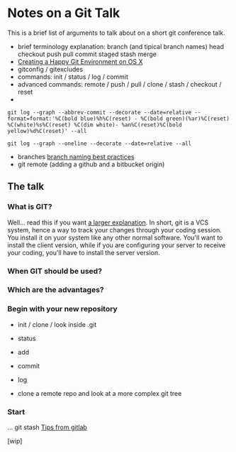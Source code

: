 # Notes on a Git Talk

This is a brief list of arguments to talk about on a short git conference talk.

* brief terminology explanation: branch (and tipical branch names) head checkout push pull commit staged stash merge
* [Creating a Happy Git Environment on OS X](https://gist.github.com/trey/2722934)
* gitconfig / gitexcludes
* commands: init / status / log / commit 
* advanced commands: remote / push / pull / clone / stash / checkout / reset
* 

```
git log --graph --abbrev-commit --decorate --date=relative --format=format:'%C(bold blue)%h%C(reset) - %C(bold green)(%ar)%C(reset) %C(white)%s%C(reset) %C(dim white)- %an%C(reset)%C(bold yellow)%d%C(reset)' --all
```

```
git log --graph --oneline --decorate --date=relative --all
```
* branches [branch naming best practices](http://stackoverflow.com/questions/273695/git-branch-naming-best-practices)
* git remote (adding a github and a bitbucket origin)

## The talk

### What is GIT? 
Well... read this if you want [a larger explanation](https://git-scm.com/book/en/v2/Getting-Started-Git-Basics).
In short, git is a VCS system, hence a way to track your changes through your coding session. You install it on yuor system like any other normal software. You'll want to install the client version, while if you are configuring your server to receive your coding, you'll have to install the server version.

### When GIT should be used?

### Which are the advantages?

### Begin with your new repository
* init / clone / look inside .git
* status
* add
* commit
* log

* clone a remote repo and look at a more complex git tree

### Start 
...
git stash
[Tips from gitlab](https://about.gitlab.com/2015/02/19/8-tips-to-help-you-work-better-with-git/)



[wip]
